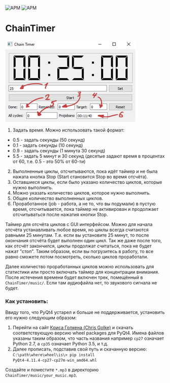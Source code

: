  ![APM](https://img.shields.io/badge/python-2.7-green?style=flat-square)  ![APM](https://img.shields.io/apm/l/vim-mode?style=flat-square)

# ChainTimer

![ChainTimer](https://github.com/ConvertToRGB/ChainTimer/blob/master/assets/ChainTimer.png?raw=true)


1.  Задать время. Можно использовать такой формат:
   - 0.5 - задать секунды (50 секунд)
   - 0.1 - задать секунды (10 секунд)
   - 0.9 - задать секунды (1 минута 30 секунд)
   - 5.5 - задать 5 минут и 30 секунд (десятые задают время в процентах от 60,  т.е. 0.5 - это 50% от 60-ти)
2.  Выполненные циклы, отсчитываются, пока идёт таймер и не была нажата кнопка Stop (Start становится Stop во время отсчёта).
3. Оставшиеся циклы, если было указано количество циклов, которые нужно выполнить.
4.  Можно указать количество циклов, которое нужно выполнить.
5. Общее количество выполненных циклов.
6. Проработанное (job - работа, а не то, что вы подумали) в пустую время, отсчитывается, пока таймер не активирован и продолжает отсчитываться после нажатия кнопки Stop.

Таймер для отсчёта циклов с GUI интерфейсом. Можно для начала отсчёта устанавливать любое время, но циклы всегда считаются равными 25 минутам. Т.е. если вы установите 25 минут, то после окончания отсчёта будет выполнен один цикл. Так же даже после того, как отсчёт закончился, циклы продолжат считаться, пока не будет нажат "стоп". Таким образом, если вы погрузитесь в работу, то все равно сможете потом посмотреть, сколько циклов проработали.

Далее количество проработанных циклов можно использовать для статистики или просто включать таймер для концентрации внимания.
После истечения времени будет включен трек, помещённый в `ChainTimer/music/`. Если там аудиофайла нет, то звукового сигнала не будет.

### Как установить:

Ввиду того, что PyQt4 устарел и больше не поддерживается, установить его нужно следующим образом:

1. Перейти на сайт [Криса Голкена (Chris Golke)](https://www.lfd.uci.edu/~gohlke/pythonlibs/#pyqt4) и скачать соответствующую версию wheel packages для PyQt4. Имена файлов указаны таким образом, что часть названия  например `cp27` означает Python 2.7,  а `cp35` означает Python 3.5, и т.д.
2.  Далее прописать, подставив свой путь и скачанную версию:
   `C:\path\where\wheel\is\> pip install PyQt4‑4.11.4‑cp27‑cp27m‑win_amd64.whl`

Создайте и поместите `*.mp3` в директорию `ChainTimer/music/your_music.mp3`.

